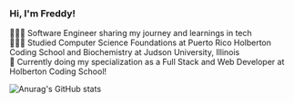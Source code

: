<!-- Level 1: Simple bio and stats -->

### Hi, I'm Freddy!

👨🏼‍💻 Software Engineer sharing my journey and learnings in tech<br/>
👨🏼‍🎓 Studied Computer Science Foundations at Puerto Rico Holberton Coding School and Biochemistry at Judson University, Illinois<br/>
💭 Currently doing my specialization as a Full Stack and Web Developer at Holberton Coding School!<br/>

![Anurag's GitHub stats](https://github-readme-stats.vercel.app/api?username=freddyrosa16&show_icons=true&theme=radical)
